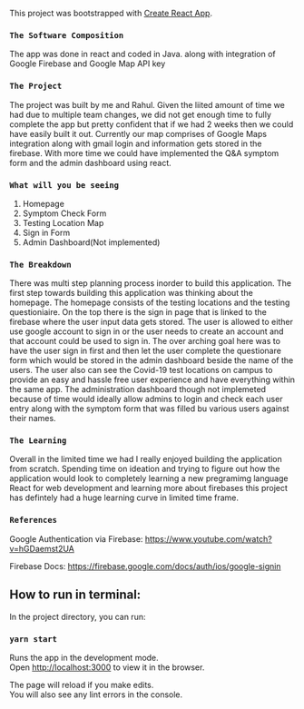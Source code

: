 This project was bootstrapped with [Create React App](https://github.com/facebook/create-react-app).

### `The Software Composition`
The app was done in react and coded in Java. along with integration of Google Firebase and Google Map API key

### `The Project`
The project was built by me and Rahul. Given the liited amount of time we had due to multiple team changes, we did not get enough time to fully complete the app but pretty confident that if we had 2 weeks then we could have easily built it out. Currently our map comprises of Google Maps integration along with gmail login and information gets stored in the firebase. With more time we could have implemented the Q&A symptom form and the admin dashboard using react. 

### `What will you be seeing`
1) Homepage
2) Symptom Check Form
3) Testing Location Map
4) Sign in Form
5) Admin Dashboard(Not implemented)
### `The Breakdown`
There was multi step planning process inorder to build this application. The first step towards building this application was thinking about the homepage. The homepage consists of the testing locations and the testing questioniaire. On the top there is the sign in page that is linked to the firebase where the user input data gets stored. The user is allowed to either use google account to sign in or the user needs to create an account and that account could be used to sign in. The over arching goal here was to have the user sign in first and then let the user complete the questionare form which would be stored in the admin dashboard beside the name of the users. The user also can see the Covid-19 test locations on campus to provide an easy and hassle free user experience and have everything within the same app. The administration dashboard though not implemeted because of time would ideally allow admins to login and check each user entry along with the symptom form that was filled bu various users against their names. 

### `The Learning`
Overall in the limited time we had I really enjoyed building the application from scratch. Spending time on ideation and trying to figure out how the application would look to completely learning a new pregramimg language React for web development and learning more about firebases this project has defintely had a huge learning curve in limited time frame.

### `References`
Google Authentication via Firebase:
https://www.youtube.com/watch?v=hGDaemst2UA

Firebase Docs:
https://firebase.google.com/docs/auth/ios/google-signin

## How to run in terminal:

In the project directory, you can run:

### `yarn start`

Runs the app in the development mode.<br />
Open [http://localhost:3000](http://localhost:3000) to view it in the browser.

The page will reload if you make edits.<br />
You will also see any lint errors in the console.